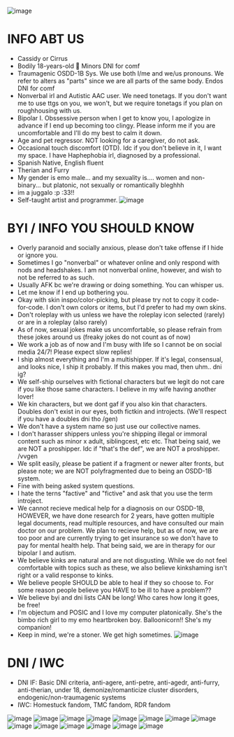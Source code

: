 ![image](https://github.com/user-attachments/assets/52fee095-8873-4ef9-9b4e-54c65fc34d2b)
# INFO ABT US
- Cassidy or Cirrus
- Bodily 18-years-old 📌 Minors DNI for comf
- Traumagenic OSDD-1B Sys. We use both I/me and we/us pronouns. We refer to alters as "parts" since we are all parts of the same body. Endos DNI for comf
- Nonverbal irl and Autistic AAC user. We need tonetags. If you don't want me to use ttgs on you, we won't, but we require tonetags if you plan on roughhousing with us.
- Bipolar I. Obssessive person when I get to know you, I apologize in advance if I end up becoming too clingy. Please inform me if you are uncomfortable and I'll do my best to calm it down.
- Age and pet regressor. NOT looking for a caregiver, do not ask.
- Occasional touch discomfort (OTD). Idc if you don't believe in it, I want my space. I have Haphephobia irl, diagnosed by a professional.
- Spanish Native, English fluent
- Therian and Furry
- My gender is emo male... and my sexuality is.... women and non-binary... but platonic, not sexually or romantically bleghhh
- im a juggalo :p :33!!
- Self-taught artist and programmer.
![image](https://github.com/user-attachments/assets/f1f3fab3-be4a-42c5-b0fa-4d266bc2fd99)
# BYI / INFO YOU SHOULD KNOW
- Overly paranoid and socially anxious, please don't take offense if I hide or ignore you.
- Sometimes I go "nonverbal" or whatever online and only respond with nods and headshakes. I am not nonverbal online, however, and wish to not be referred to as such.
- Usually AFK bc we're drawing or doing something. You can whisper us.
- Let me know if I end up bothering you.
- Okay with skin inspo/color-picking, but please try not to copy it code-for-code. I don't own colors or items, but I'd prefer to had my own skins.
- Don't roleplay with us unless we have the roleplay icon selected (rarely) or are in a roleplay (also rarely)
- As of now, sexual jokes make us uncomfortable, so please refrain from these jokes around us (freaky jokes do not count as of now)
- We work a job as of now and I'm busy with life so I cannot be on social media 24/7! Please expect slow replies!
- I ship almost everything and I'm a multishipper. If it's legal, consensual, and looks nice, I ship it probably. If this makes you mad, then uhm.. dni ig?
- We self-ship ourselves with fictional characters but we legit do not care if you like those same characters. I believe in my wife having another lover!
- We kin characters, but we dont gaf if you also kin that characters. Doubles don't exist in our eyes, both fictkin and introjects. (We'll respect if you have a doubles dni tho /gen)
- We don't have a system name so just use our collective names.
- I don't harasser shippers unless you're shipping illegal or immoral content such as minor x adult, siblingcest, etc etc. That being said, we are NOT a proshipper. Idc if "that's the def", we are NOT a proshipper. /vvgen
- We split easily, please be patient if a fragment or newer alter fronts, but please note; we are NOT polyfragmented due to being an OSDD-1B system.
- Fine with being asked system questions.
- I hate the terns "factive" and "fictive" and ask that you use the term introject.
- We cannot recieve medical help for a diagnosis on our OSDD-1B, HOWEVER, we have done research for 2 years, have gotten multiple legal documents, read multiple resources, and have consulted our main doctor on our problem. We plan to recieve help, but as of now, we are too poor and are currently trying to get insurance so we don't have to pay for mental health help. That being said, we are in therapy for our bipolar I and autism.
- We believe kinks are natural and are not disgusting. While we do not feel comfortable with topics such as these, we also believe kinkshaming isn't right or a valid response to kinks.
- We believe people SHOULD be able to heal if they so choose to. For some reason people believe you HAVE to be ill to have a problem??
- We believe byi and dni lists CAN be long! Who cares how long it goes, be free!
- I'm objectum and POSIC and I love my computer platonically. She's the bimbo rich girl to my emo heartbroken boy. Balloonicorn!! She's my companion!
- Keep in mind, we're a stoner. We get high sometimes.
![image](https://github.com/user-attachments/assets/549b6ca5-9023-42e8-a2f5-cb4db688e2b0)
# DNI / IWC
- DNI IF: Basic DNI criteria, anti-agere, anti-petre, anti-agedr, anti-furry, anti-therian, under 18, demonize/romanticize cluster disorders, endogenic/non-traumagenic systems
- IWC: Homestuck fandom, TMC fandom, RDR fandom

![image](https://github.com/user-attachments/assets/12c724da-9dcb-47d0-a2f0-031018267051) ![image](https://github.com/user-attachments/assets/3ea03648-a1da-4f30-ad82-a94c7af1531a) ![image](https://github.com/user-attachments/assets/8d73ee28-7c3b-4f0f-bf13-8d21fcf5b86f) ![image](https://github.com/user-attachments/assets/c0906e2d-4088-400e-b6d1-272a210d968f) ![image](https://github.com/user-attachments/assets/998d2743-a0f3-404d-b77e-b2228fe61e4c) ![image](https://github.com/user-attachments/assets/852e6fe3-2014-4549-bd35-2c5cbebeacc4) ![image](https://github.com/user-attachments/assets/a3387ea1-2c11-4f7c-bad9-72b554012f57) ![image](https://github.com/user-attachments/assets/7af64bbf-9af1-4af7-8ca4-5de159e45356) ![image](https://github.com/user-attachments/assets/9d55dc18-843f-4298-b30a-1ea319b686e4) ![image](https://github.com/user-attachments/assets/c7fd2278-fab5-4408-926b-40ee265de784) ![image](https://github.com/user-attachments/assets/2c91b313-ce6a-4034-8ac7-57d02384c6ff) ![image](https://github.com/user-attachments/assets/4ce982ce-3152-4729-9c07-1142646b72d2) ![image](https://github.com/user-attachments/assets/19af4e50-73de-4bdb-82cd-0c63580ea046) ![image](https://github.com/user-attachments/assets/9e3a04e5-aca5-4f16-8652-90039ca025fc) 
